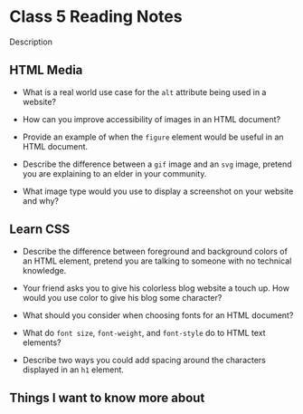 # Class 5 Reading Notes

Description

## HTML Media

- What is a real world use case for the `alt` attribute being used in a website?

- How can you improve accessibility of images in an HTML document?

- Provide an example of when the `figure` element would be useful in an HTML document.

- Describe the difference between a `gif` image and an `svg` image, pretend you are explaining to an elder in your community.

- What image type would you use to display a screenshot on your website and why?

## Learn CSS

- Describe the difference between foreground and background colors of an HTML element, pretend you are talking to someone with no technical knowledge.

- Your friend asks you to give his colorless blog website a touch up.  How would you use color to give his blog some character?

- What should you consider when choosing fonts for an HTML document?

- What do `font size`, `font-weight`, and `font-style` do to HTML text elements?

- Describe two ways you could add spacing around the characters displayed in an `h1` element.

## Things I want to know more about
